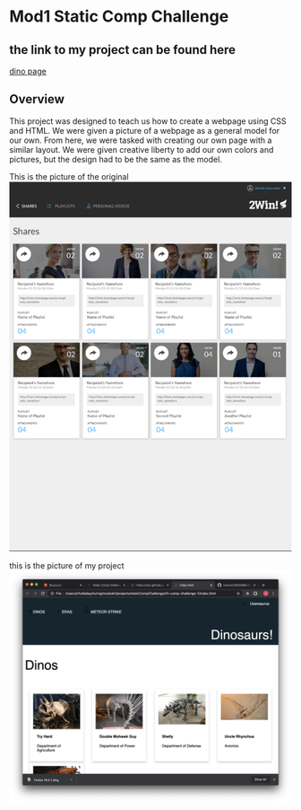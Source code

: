 # Mod1 Static Comp Challenge

## the link to my project can be found here
[dino page](file:///Users/irholladay/turing/module1/projects/staticCompChallenge/irh-comp-challenge-1/index.html)

## Overview
This project was designed to teach us how to create a webpage using CSS and HTML. We were given a picture of a webpage as a general model for our own. From here, we were tasked with creating our own page with a similar layout. We were given creative liberty to add our own colors and pictures, but the design had to be the same as the model.



This is the picture of the original  
![image of home page](/staticComp1.png)

this is the picture of my project
![image of home page](/staticComp2.png)
